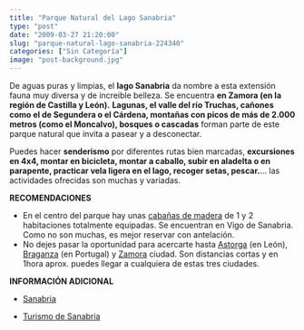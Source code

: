 ```yaml
---
title: "Parque Natural del Lago Sanabria"
type: "post"
date: "2009-03-27 21:20:00"
slug: "parque-natural-lago-sanabria-224340"
categories: ["Sin Categoría"]
image: "post-background.jpg"
---
```


[](/wp-content/uploads/2009/03/224340-129070.jpg)

De aguas puras y limpias, el **lago Sanabria** da nombre a esta extensión fauna muy diversa y de increible belleza. Se encuentra **en Zamora (en la región de Castilla y León).** **Lagunas, el valle del río Truchas, cañones como el de Segundera o el Cárdena, montañas con picos de más de 2.000 metros (como el Moncalvo), bosques o cascadas** forman parte de este parque natural que invita a pasear y a desconectar.

[](/wp-content/uploads/2009/03/224340-129069.jpg)Puedes hacer **senderismo** por diferentes rutas bien marcadas, **excursiones en 4x4, montar en bicicleta, montar a caballo, subir en aladelta o en parapente, practicar vela ligera en el lago, recoger setas, pescar.**... las actividades ofrecidas son muchas y variadas.

**RECOMENDACIONES**

- En el centro del parque hay unas [cabañas de madera](http://www.turismoensanabria.com/cabanas.html) de 1 y 2 habitaciones totalmente equipadas. Se encuentran en Vigo de Sanabria. Como no son muchas, es mejor reservar con antelación.
- [](/wp-content/uploads/2009/03/224340-129068.jpg)No dejes pasar la oportunidad para acercarte hasta [Astorga](http://www.guiarte.com/astorga/) (en León),[ Braganza](http://www.aportugal.com/braganca/index.htm) (en Portugal) y [Zamora](http://www.zamora.es/lang/) ciudad. Son distancias cortas y en 1hora aprox. puedes llegar a cualquiera de estas tres ciudades.

 **INFORMACIÓN ADICIONAL**

- [Sanabria](http://www.sanabria.com.es/)

- [Turismo de Sanabria](http://www.turismoensanabria.com/)